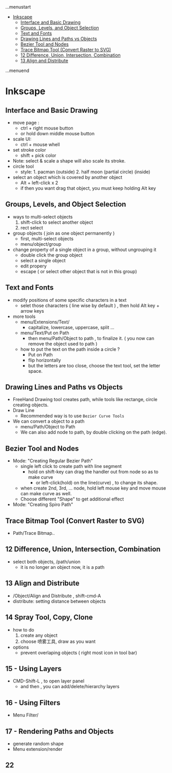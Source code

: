 ...menustart

- [Inkscape](#f94c773ead613bd434392fcb74685a7e)
    - [Interface and Basic Drawing](#6c546416d94ec089c4686f1ec4c78a2c)
    - [Groups, Levels, and Object Selection](#5c74f7d0a5781996cdcdbd804ba6a0c2)
    - [Text and Fonts](#9ab84a8448ee6c390dc41477b364f2b3)
    - [Drawing Lines and Paths vs Objects](#ad660906612d8b3fef07e54b70d88690)
    - [Bezier Tool and Nodes](#17f95c6bc3b807798b7acdf63a60f391)
    - [Trace Bitmap Tool (Convert Raster to SVG)](#5b982918e0c8628311e23fb170b924db)
    - [12 Difference, Union, Intersection, Combination](#9b4dc60a782520206cbb06586e275a3f)
    - [13 Align and Distribute](#adb66e29613380734e6e61bcdfcdb868)

...menuend


<h2 id="f94c773ead613bd434392fcb74685a7e"></h2>


# Inkscape

<h2 id="6c546416d94ec089c4686f1ec4c78a2c"></h2>


## Interface and Basic Drawing

- move page : 
    - ctrl + right mouse button
    - or hold down middle mouse button
- scale UI:
    - ctrl + mouse whell
- set stroke color
    - shift + pick color
- Note: select & scale a shape will also scale its stroke.
- circle tool
    - style: 1. pacman (outside)  2. half moon (partial circle) (inside)
- select an object which is covered by another object
    - Alt + left-click x 2
    - if then you want drag that object, you must keep holding Alt key


<h2 id="5c74f7d0a5781996cdcdbd804ba6a0c2"></h2>


## Groups, Levels, and Object Selection

- ways to multi-select objects
    1. shift-click to select another object
    2. rect select 
- group objects ( join as one object permanently )
    - first, multi-select objects
    - menu/object/group
- change property of a single object in a group, without ungrouping it
    - double click the group object
    - select a single object
    - edit propery
    - escape ( or select other object that is not in this group)


<h2 id="9ab84a8448ee6c390dc41477b364f2b3"></h2>


## Text and Fonts

- modify positions of some specific characters in a text
    - selet those characters ( line wise by default ) , then hold Alt key  + arrow keys
- more tools
    - menu/Extensions/Text/
        - capitalize, lowercase, uppercase, split ...
    - menu/Text/Put on Path
        - then menu/Path/Object to path , to finalize it. ( you now can remove the object used to path )
    - how to put the text on the path inside a circle  ?
        - Put on Path
        - flip horizontally
        - but the letters are too close, choose the text tool, set the letter space.

<h2 id="ad660906612d8b3fef07e54b70d88690"></h2>


## Drawing Lines and Paths vs Objects

- FreeHand Drawing tool creates path, while tools like rectange, circle creating objects.
- Draw Line
    - Recommended way is to use `Bezier Curve Tools`
- We can convert a object to a path
    - menu/Path/Object to Path
    - We can also add node to path, by double clicking on the path (edge).


<h2 id="17f95c6bc3b807798b7acdf63a60f391"></h2>


## Bezier Tool and Nodes

- Mode: "Creating Regular Bezier Path"
    - single left click to create path with line segment
        - hold on shift-key can drag the handler out from node so as to make curve
            - or left-click(hold) on the line(curve) , to change its shape.
    - when create 2nd, 3rd, ... node, hold left mouse key and move mouse can make curve as well.
    - Choose different "Shape" to get additional effect
- Mode: "Creating Spiro Path"



<h2 id="5b982918e0c8628311e23fb170b924db"></h2>


## Trace Bitmap Tool (Convert Raster to SVG) 

- Path/Trace Bitmap..


<h2 id="9b4dc60a782520206cbb06586e275a3f"></h2>


## 12 Difference, Union, Intersection, Combination

- select both objects,  /path/union
    - it is no longer an object now, it is a path

<h2 id="adb66e29613380734e6e61bcdfcdb868"></h2>


## 13 Align and Distribute

- /Object/Align and Distribute , shift-cmd-A
- distribute:  setting distance between objects

## 14 Spray Tool, Copy, Clone

- how to do
    1. create any object
    2. choose 喷雾工具, draw as you want
- options
    - prevent overlaping objects ( right most icon in tool bar)


## 15 - Using Layers

- CMD-Shift-L , to open layer panel
    - and then , you can add/delete/hierarchy layers

## 16 - Using Filters

- Menu  Filter/


## 17 - Rendering Paths and Objects

- generate random shape
- Menu extension/render 

## 22










